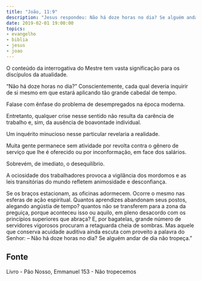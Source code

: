 ```yaml
---
title: "João, 11:9"
description: "Jesus respondeu: Não há doze horas no dia? Se alguém andar de dia, não tropeça, porque vê a luz deste mundo."
date: 2019-02-01 19:00:00
topics: 
- evangelho
- biblia
- jesus
- joao
---
```


O conteúdo da interrogativa do Mestre tem vasta significação para os
discípulos da atualidade.

“Não há doze horas no dia?”
Conscientemente, cada qual deveria inquirir de si mesmo em que estará
aplicando tão grande cabedal de tempo.

Fala­se com ênfase do problema de desempregados na época moderna.

Entretanto, qualquer crise nesse sentido não resulta da carência de trabalho e, sim,
da ausência de boa­vontade individual.

Um inquérito minucioso nesse particular revelaria a realidade.

Muita gente permanece sem atividade por revolta contra o gênero de
serviço que lhe é oferecido ou por inconformação, em face dos salários.

Sobrevém, de imediato, o desequilíbrio.

A ociosidade dos trabalhadores provoca a vigilância dos mordomos e as leis
transitórias do mundo refletem animosidade e desconfiança.

Se os braços estacionam, as oficinas adormecem. Ocorre o mesmo nas
esferas de ação espiritual. Quantos aprendizes abandonam seus postos, alegando
angústia de tempo? quantos não se transferem para a zona da preguiça, porque
aconteceu isso ou aquilo, em pleno desacordo com os princípios superiores que
abraça?
E, por bagatelas, grande número de servidores vigorosos procuram a
retaguarda cheia de sombras. Mas aquele que conserva acuidade auditiva ainda
escuta com proveito a palavra do Senhor:
– Não há doze horas no dia? Se alguém andar de dia não tropeça.”



## Fonte
Livro - Pão Nosso, Emmanuel
153 - Não tropecemos
